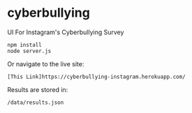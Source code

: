 # cyberbullying

UI For Instagram's Cyberbullying Survey

	npm install
	node server.js
	
Or navigate to the live site:

	[This Link]https://cyberbullying-instagram.herokuapp.com/
	
Results are stored in:
	
	/data/results.json
